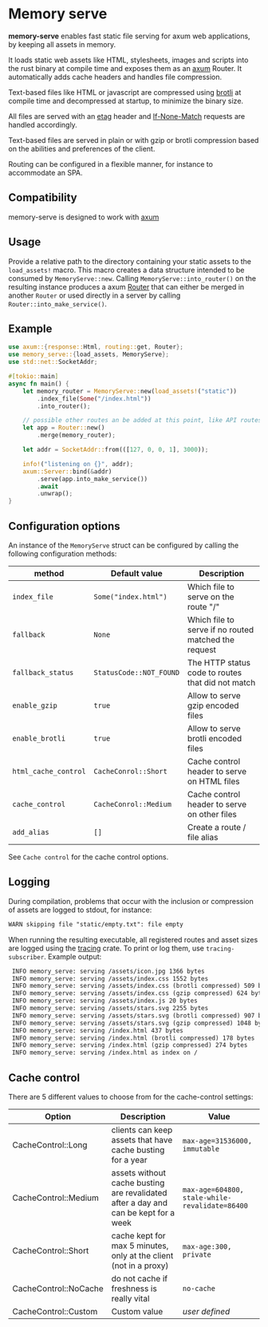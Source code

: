 # Memory serve

**memory-serve** enables fast static file serving for axum web applications,
by keeping all assets in memory.

It loads static web assets like HTML, stylesheets, images and
scripts into the rust binary at compile time and exposes them as an
[axum](https://github.com/tokio-rs/axum) Router. It automatically adds cache
headers and handles file compression.

Text-based files like HTML or javascript
are compressed using [brotli](https://en.wikipedia.org/wiki/Brotli)
at compile time and decompressed at startup, to minimize the binary size.

All files are served with an
[etag](https://developer.mozilla.org/en-US/docs/Web/HTTP/Headers/ETag)
header and
[If-None-Match](https://developer.mozilla.org/en-US/docs/Web/HTTP/Headers/If-None-Match)
requests are handled accordingly.

Text-based files are served in plain or with gzip or brotli compression
based on the abilities and preferences of the client.

Routing can be configured in a flexible manner, for instance to accommodate
an SPA.

## Compatibility

memory-serve is designed to work with [axum](https://github.com/tokio-rs/axum)

## Usage

Provide a relative path to the directory containing your static assets
to the `load_assets!` macro. This macro creates a data structure intended to
be consumed by `MemoryServe::new`. Calling `MemoryServe::into_router()` on
the resulting instance produces a axum
[Router](https://docs.rs/axum/latest/axum/routing/struct.Router.html) that
can either be merged in another `Router` or used directly in a server by
calling `Router::into_make_service()`.

## Example

```rust
use axum::{response::Html, routing::get, Router};
use memory_serve::{load_assets, MemoryServe};
use std::net::SocketAddr;

#[tokio::main]
async fn main() {
    let memory_router = MemoryServe::new(load_assets!("static"))
        .index_file(Some("/index.html"))
        .into_router();

    // possible other routes an be added at this point, like API routes
    let app = Router::new()
        .merge(memory_router);

    let addr = SocketAddr::from(([127, 0, 0, 1], 3000));

    info!("listening on {}", addr);
    axum::Server::bind(&addr)
        .serve(app.into_make_service())
        .await
        .unwrap();
}
```

## Configuration options

An instance of the `MemoryServe` struct can be configured by calling
the following configuration methods:

| method               | Default value           | Description                                           |
|----------------------|-------------------------|-------------------------------------------------------|
| `index_file`         | `Some("index.html")`    | Which file to serve on the route "/"                  |
| `fallback`           | `None`                  | Which file to serve if no routed matched the request  |
| `fallback_status`    | `StatusCode::NOT_FOUND` | The HTTP status code to routes that did not match     |
| `enable_gzip`        | `true`                  | Allow to serve gzip encoded files                     |
| `enable_brotli`      | `true`                  | Allow to serve brotli encoded files                   |
| `html_cache_control` | `CacheConrol::Short`    | Cache control header to serve on HTML files           |
| `cache_control`      | `CacheConrol::Medium`   | Cache control header to serve on other files          |
| `add_alias`          | `[]`                    | Create a route / file alias                           |

See `Cache control` for the cache control options.

## Logging

During compilation, problems that occur with the inclusion or compression
of assets are logged to stdout, for instance:

```txt
WARN skipping file "static/empty.txt": file empty
```

When running the resulting executable, all registered routes and asset
sizes are logged using the [tracing](https://github.com/tokio-rs/tracing)
crate. To print or log them, use `tracing-subscriber`.
Example output:

```txt
 INFO memory_serve: serving /assets/icon.jpg 1366 bytes
 INFO memory_serve: serving /assets/index.css 1552 bytes
 INFO memory_serve: serving /assets/index.css (brotli compressed) 509 bytes
 INFO memory_serve: serving /assets/index.css (gzip compressed) 624 bytes
 INFO memory_serve: serving /assets/index.js 20 bytes
 INFO memory_serve: serving /assets/stars.svg 2255 bytes
 INFO memory_serve: serving /assets/stars.svg (brotli compressed) 907 bytes
 INFO memory_serve: serving /assets/stars.svg (gzip compressed) 1048 bytes
 INFO memory_serve: serving /index.html 437 bytes
 INFO memory_serve: serving /index.html (brotli compressed) 178 bytes
 INFO memory_serve: serving /index.html (gzip compressed) 274 bytes
 INFO memory_serve: serving /index.html as index on /
```

## Cache control

There are 5 different values to choose from for the cache-control settings:

| Option                | Description                                                                                | Value                                          |
|-----------------------|--------------------------------------------------------------------------------------------|------------------------------------------------|
| CacheControl::Long    | clients can keep assets that have cache busting for a year                                 | `max-age=31536000, immutable`                  |
| CacheControl::Medium  | assets without cache busting are revalidated after a day and can be kept for a week        | `max-age=604800, stale-while-revalidate=86400` |
| CacheControl::Short   | cache kept for max 5 minutes, only at the client (not in a proxy)                          | `max-age:300, private`                         |
| CacheControl::NoCache | do not cache if freshness is really vital                                                  | `no-cache`                                     |
| CacheControl::Custom  | Custom value                                                                               | *user defined*                                 |
